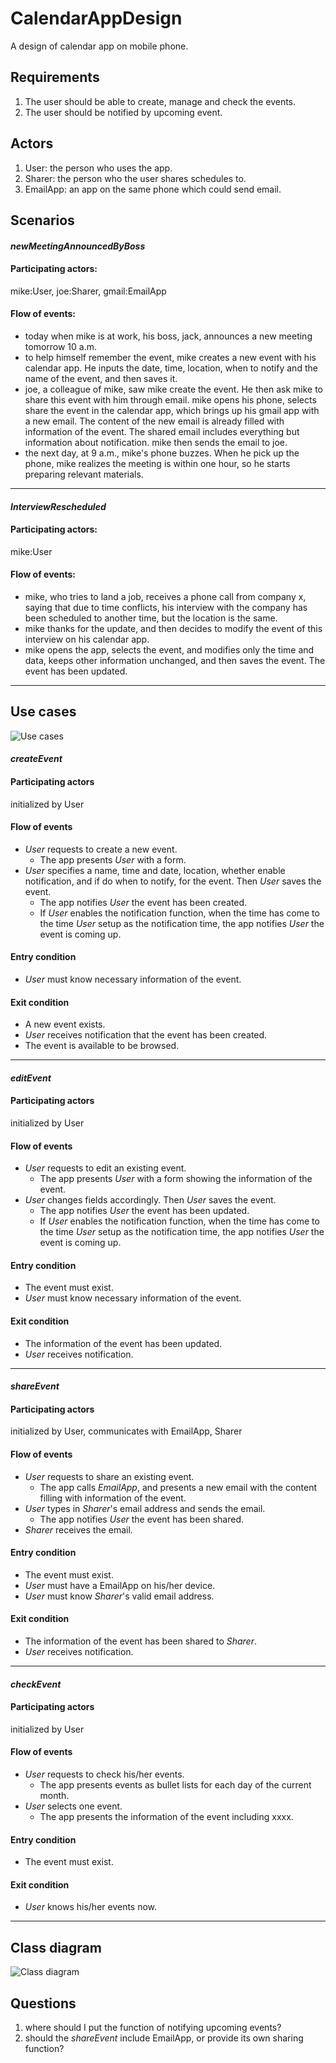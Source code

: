 CalendarAppDesign
=================

A design of calendar app on mobile phone.

## Requirements
1. The user should be able to create, manage and check the events.
2. The user should be notified by upcoming event.

## Actors
1. User: the person who uses the app.
2. Sharer: the person who the user shares schedules to.
3. EmailApp: an app on the same phone which could send email.

## Scenarios
#### _newMeetingAnnouncedByBoss_
#### Participating actors: 
mike:User, joe:Sharer, gmail:EmailApp
#### Flow of events:
- today when mike is at work, his boss, jack, announces a new meeting tomorrow 10 a.m.
- to help himself remember the event, mike creates a new event with his calendar app. He inputs the date, time, location, when to notify and the name of the event, and then saves it.
- joe, a colleague of mike, saw mike create the event. He then ask mike to share this event with him through email. mike opens his phone, selects share the event in the calendar app, which brings up his gmail app with a new email. The content of the new email is already filled with information of the event. The shared email includes everything but information about notification. mike then sends the email to joe.
- the next day, at 9 a.m., mike's phone buzzes. When he pick up the phone, mike realizes the meeting is within one hour, so he starts preparing relevant materials.

***

#### _InterviewRescheduled_
#### Participating actors: 
mike:User
#### Flow of events:
- mike, who tries to land a job, receives a phone call from company x, saying that due to time conflicts, his interview with the company has been scheduled to another time, but the location is the same.
- mike thanks for the update, and then decides to modify the event of this interview on his calendar app.
- mike opens the app, selects the event, and modifies only the time and data, keeps other information unchanged, and then saves the event. The event has been updated.

***

## Use cases
![Use cases](use_cases.png)

#### _createEvent_
#### Participating actors
initialized by User
#### Flow of events
- _User_ requests to create a new event.
	- The app presents _User_ with a form. 
- _User_ specifies a name, time and date, location, whether enable notification, and if do when to notify, for the event. Then _User_ saves the event.
	- The app notifies _User_ the event has been created.
	- If _User_ enables the notification function, when the time has come to the time _User_ setup as the notification time, the app notifies _User_ the event is coming up.
#### Entry condition
- _User_ must know necessary information of the event.
#### Exit condition
- A new event exists.
- _User_ receives notification that the event has been created.
- The event is available to be browsed.

***

#### _editEvent_
#### Participating actors
initialized by User
#### Flow of events
- _User_ requests to edit an existing event.
	- The app presents _User_ with a form showing the information of the event. 
- _User_ changes fields accordingly. Then _User_ saves the event.
	- The app notifies _User_ the event has been updated.
	- If _User_ enables the notification function, when the time has come to the time _User_ setup as the notification time, the app notifies _User_ the event is coming up.
#### Entry condition
- The event must exist.
- _User_ must know necessary information of the event.
#### Exit condition
- The information of the event has been updated.
- _User_ receives notification.

***

#### _shareEvent_
#### Participating actors
initialized by User, communicates with EmailApp, Sharer
#### Flow of events
- _User_ requests to share an existing event.
	- The app calls _EmailApp_, and presents a new email with the content filling with information of the event.
- _User_ types in _Sharer_'s email address and sends the email.
	- The app notifies _User_ the event has been shared.
- _Sharer_ receives the email.
#### Entry condition
- The event must exist.
- _User_ must have a EmailApp on his/her device.
- _User_ must know _Sharer_'s valid email address.
#### Exit condition
- The information of the event has been shared to _Sharer_.
- _User_ receives notification.

***

#### _checkEvent_
#### Participating actors
initialized by User
#### Flow of events
- _User_ requests to check his/her events.
	- The app presents events as bullet lists for each day of the current month.
- _User_ selects one event.
	- The app presents the information of the event including xxxx.
#### Entry condition
- The event must exist.
#### Exit condition
- _User_ knows his/her events now.

***

## Class diagram
![Class diagram](class_diagram.png)

## Questions
1. where should I put the function of notifying upcoming events?
2. should the _shareEvent_ include EmailApp, or provide its own sharing function?